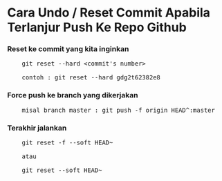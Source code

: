 # Cara Undo / Reset Commit Apabila Terlanjur Push Ke Repo Github

### Reset ke commit yang kita inginkan
<pre>
	git reset --hard &lt;commit's number&gt;

	contoh : git reset --hard gdg2t62382e8 
</pre>

### Force push ke branch yang dikerjakan
<pre>
	misal branch master : git push -f origin HEAD^:master
</pre>


### Terakhir jalankan 
<pre>
	git reset -f --soft HEAD~

	atau 

	git reset --soft HEAD~
</pre>